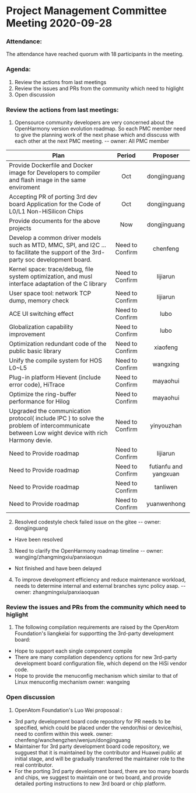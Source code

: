 # Project Management Committee Meeting 2020-09-28

### Attendance:
The attendance have reached quorum with 18 participants in the meeting.

### Agenda:

 1. Review the actions from last meetings
 2. Review the issues and PRs from the community which need to higlight
 3. Open discussion


### Review the actions from last meetings:
 1. Opensource community developers are very concerned about the OpenHarmony version evolution roadmap. So each PMC member need to give the planning work of the next phase which and disscuss with each other at the next PMC meeting.  -- owner: All PMC member
 
| Plan | Period | Proposer |
|--------------|:--------------:|:--------------:|
| Provide Dockerfile and Docker image for Developers to compiler and flash image in the same enviroment  | Oct | dongjinguang |
| Accepting PR of porting 3rd dev board Application for the Code of L0/L1 Non-HiSilicon Chips | Oct | dongjinguang |
| Provide documents for the above projects | Now | dongjinguang |
| Develop a common driver models such as MTD, MMC, SPI, and I2C ... to facilitate the support of the 3rd-party soc development board. | Need to Confirm | chenfeng |
| Kernel space: trace/debug, file system optimization, and musl interface adaptation of the C library | Need to Confirm | lijiarun |
| User space tool: network TCP dump, memory check | Need to Confirm | lijiarun |
| ACE UI switching effect | Need to Confirm | lubo |
| Globalization capability improvement | Need to Confirm | lubo |
| Optimization redundant code of the public basic library | Need to Confirm | xiaofeng |
| Unify the compile system for HOS L0~L5 | Need to Confirm | wangxing |
| Plug-in platform Hievent (include error code), HiTrace | Need to Confirm | mayaohui |
| Optimize the ring-buffer performance for Hilog | Need to Confirm | mayaohui |
| Upgraded the communication protocol( include IPC ) to solve the problem of intercommunicate between Low wight device with rich Harmony devie. | Need to Confirm | yinyouzhan |
| Need to Provide roadmap | Need to Confirm | lijiarun |
| Need to Provide roadmap | Need to Confirm | futianfu and yangxuan |
| Need to Provide roadmap | Need to Confirm | tanliwen |
| Need to Provide roadmap | Need to Confirm | yuanwenhong |

 2. Resolved codestyle check failed issue on the gitee -- owner: dongjinguang
  - Have been resolved
  
 3. Need to clarify the OpenHarmony roadmap timeline -- owner: wangjing/zhangmingxiu/panxiaoqun
  - Not finished and have been delayed

 4. To improve development efficiency and reduce maintenance workload, needs to determine internal and external branches sync policy asap. -- owner: zhangmingxiu/panxiaoquan

### Review the issues and PRs from the community which need to higlight

 1. The following compilation requirements are raised by the OpenAtom Foundation's liangkelai for supportting the 3rd-party development board:
  - Hope to support each single component compile
  - There are many compilation dependency options for new 3rd-party development board configuration file, which depend on the HiSi vendor code.
  - Hope to provide the menuconfig mechanism which similar to that of Linux menuconfig mechanism
  owner: wangxing

### Open discussion
 1. OpenAtom Foundation's Luo Wei proposoal :
 - 3rd party development board code repository for PR needs to be specified, which could be placed under the vendor/hisi or device/hisi, need to confirm within this week. owner: chenfeng/wanchengzhen/wenjun/dongjinguang
 - Maintainer for 3rd party development board code repository,  we sugguest that it is maintained by the contributor and Huawei public at initial stage, and will be gradually transferred the maintainer role to the real contributor.
 - For the porting 3rd party development board, there are too many boards and chips, we suggest to maintain one or two board, and provide detailed porting instructions to new 3rd board or chip platform.
